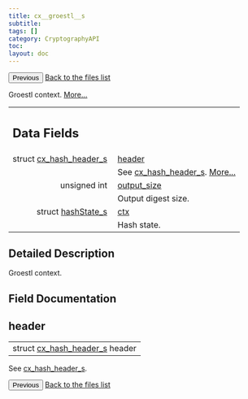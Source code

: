 ```yaml
---
title: cx__groestl__s
subtitle:
tags: []
category: CryptographyAPI
toc:
layout: doc
---
```


<button class="uk-button uk-button-default uk-button-small uk-margin-medium-top" onclick="history.back()">Previous</button>
<a class="uk-button uk-button-default uk-button-small uk-margin-medium-top crypto-button" href="../../crypto-api/files">Back to the files list</a>


<p>Groestl context.  
 <a href="../cx__groestl__s#details">More...</a></p>
<table class="memberdecls">
<tr class="heading"><td colspan="4"><h2 class="groupheader"><a name="pub-attribs"></a>
Data Fields</h2></td></tr>
<tr class="memitem:ad5a251d434baeed078b92d184b5b29d5"><td class="memItemLeft" align="right" valign="top">struct <a class="el" href="../cx__hash__header__s">cx_hash_header_s</a>&#160;</td><td colspan="3" class="memItemRight" valign="bottom"><a class="el" href="../cx__groestl__s#ad5a251d434baeed078b92d184b5b29d5">header</a></td></tr>
<tr class="memdesc:ad5a251d434baeed078b92d184b5b29d5"><td class="mdescLeft">&#160;</td><td colspan="3" class="mdescRight">See <a class="el" href="../cx__hash__header__s" title="Common message digest context, used as abstract type. ">cx_hash_header_s</a>.  <a href="#ad5a251d434baeed078b92d184b5b29d5">More...</a><br /></td></tr>
<tr class="memitem:adcfa20a6470faf70e9cafe2ac7d9183f"><td class="memItemLeft" align="right" valign="top"><a id="adcfa20a6470faf70e9cafe2ac7d9183f"></a>
unsigned int&#160;</td><td colspan="3" class="memItemRight" valign="bottom"><a class="el" href="../cx__groestl__s#adcfa20a6470faf70e9cafe2ac7d9183f">output_size</a></td></tr>
<tr class="memdesc:adcfa20a6470faf70e9cafe2ac7d9183f"><td class="mdescLeft">&#160;</td><td colspan="3" class="mdescRight">Output digest size. <br /></td></tr>
<tr class="memitem:a5c05fb960b42bd1ca37a973bab447d84"><td class="memItemLeft" align="right" valign="top"><a id="a5c05fb960b42bd1ca37a973bab447d84"></a>
struct <a class="el" href="../hash_state__s">hashState_s</a>&#160;</td><td colspan="3" class="memItemRight" valign="bottom"><a class="el" href="../cx__groestl__s#a5c05fb960b42bd1ca37a973bab447d84">ctx</a></td></tr>
<tr class="memdesc:a5c05fb960b42bd1ca37a973bab447d84"><td class="mdescLeft">&#160;</td><td colspan="3" class="mdescRight">Hash state. <br /></td></tr>
</table>
<a name="details" id="details"></a>

## Detailed Description

<div class="textblock"><p>Groestl context. </p>
</div><h2 class="groupheader">Field Documentation</h2>
<a id="ad5a251d434baeed078b92d184b5b29d5"></a>
<h2 class="memtitle">header</h2>

<div class="memitem">
<div class="memproto">
      <table class="memname">
        <tr>
          <td class="memname">struct <a class="el" href="../cx__hash__header__s">cx_hash_header_s</a> header</td>
        </tr>
      </table>
</div><div class="memdoc">

<p>See <a class="el" href="../cx__hash__header__s" title="Common message digest context, used as abstract type. ">cx_hash_header_s</a>. </p>

</div>
</div>
<button class="uk-button uk-button-default uk-button-small uk-margin-medium-top" onclick="history.back()">Previous</button>
<a class="uk-button uk-button-default uk-button-small uk-margin-medium-top crypto-button" href="../../crypto-api/files">Back to the files list</a>
